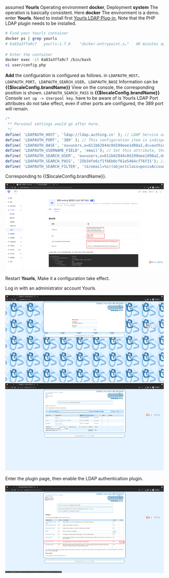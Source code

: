 <IntegrationDetailCard :title="`In Yourls Configure LDAP`">

assumed **Yourls** Operating environment **docker**, Deployment **system** The operation is basically consistent. Here **docker** The environment is a demo.
enter **Yourls**. Need to install first [Yourls LDAP Plug-in](https://github.com/k3a/yourls-ldap-plugin), Note that the PHP LDAP plugin needs to be installed.

```bash
# Find your Yourls container
docker ps | grep yourls
# 6a83a3ffa9c7   yourls:1.7.6    "docker-entrypoint.s…"   40 minutes ago   Up 9 minutes   0.0.0.0:8089->80/tcp, :::8089->80/tcp     yourls_yourls_1

# Enter the container
docker exec -it 6a83a3ffa9c7 /bin/bash
vi user/config.php
```

**Add** the configuration is configured as follows. in `LDAPAUTH_HOST`、`LDAPAUTH_PORT`、`LDAPAUTH_SEARCH_USER`、`LDAPAUTH_BASE` Information can be **{{$localeConfig.brandName}}** View on the console, the corresponding position is shown. `LDAPAUTH_SEARCH_PASS` is **{{$localeConfig.brandName}}** Console `set up -> Userpool key`. have to be aware of is Yourls LDAP Port attributes do not take effect, even if other ports are configured, the 389 port will remain.

```php
/*
 ** Personal settings would go after here.
 */
define( 'LDAPAUTH_HOST', 'ldap://ldap.authing.cn' ); // LDAP Service address => Console -> User Management -> LDAP -> Use documentation Hostname
define( 'LDAPAUTH_PORT', '389' ); // This configuration item is indispensable, configuring other values will not take effect, will only request 389 port
define( 'LDAPAUTH_BASE', 'ou=users,o=611b62944c0d199eee1d98a2,dc=authing,dc=cn' ); // Inquire BaseDN => Console -> User Management -> LDAP -> Use documentation BaseDN
define( 'LDAPAUTH_USERNAME_FIELD', 'email'); // Set this attribute, the username of the user logs in should also be the attribute, and corresponding thereafter LDAPAUTH_SEARCH_FILTER
define( 'LDAPAUTH_SEARCH_USER', 'ou=users,o=611b62944c0d199eee1d98a2,dc=authing,dc=cn' ); // BindDN => Console -> User Management -> LDAP -> Use documentation BaseDN
define( 'LDAPAUTH_SEARCH_PASS', '25b34fe6cf1f66b0cf61e5464cf76f31'); // Synchronize user information account password => Console -> Setting -> userpool key
define( 'LDAPAUTH_SEARCH_FILTER', '(&(email=%s)(objectclass=posixAccount))' ); // Query template
```

Corresponding to {{$localeConfig.brandName}}.

<img src="../../images/integration/ldap-metabase/1-5.png" class="md-img-padding" />

Restart **Yourls**, Make it a configuration take effect.

Log in with an administrator account Yourls.

<img src="../../images/integration/ldap-yourls/1-1.png" class="md-img-padding" />

<img src="../../images/integration/ldap-yourls/1-2.png" class="md-img-padding" />

Enter the plugin page, then enable the LDAP authentication plugin.

<img src="../../images/integration/ldap-yourls/1-3.png" class="md-img-padding" />

</IntegrationDetailCard>
